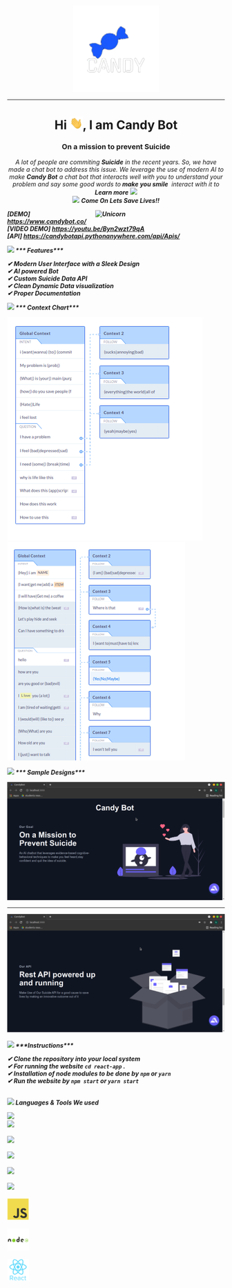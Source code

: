 <p align="center">
  <img src="mockups/candy.png" height="200"/>
</p>
<hr>
<h1 align="center">Hi <img src="https://raw.githubusercontent.com/ABSphreak/ABSphreak/master/gifs/Hi.gif" width="30px">, I am Candy Bot</h1>
<h3 align="center">On a mission to prevent Suicide</h3>
</p>

<p align="center">
  <em>
   A lot of people are commiting <b>Suicide</b> in the recent years. So, we have made a chat bot to address this issue.
    We leverage the use of modern AI to make <b>Candy Bot</b> a chat bot that interacts well with you
    to understand your problem and say some good words to<b> make you smile</b>&nbsp;
    interact with it to <b>Learn more</b> <img src="https://github.com/TheDudeThatCode/TheDudeThatCode/blob/master/Assets/Rocket.gif" width="18px">
  </em> 
  <br>
  <img src="https://media.giphy.com/media/VgCDAzcKvsR6OM0uWg/giphy.gif" width="50" /> <b><i>Come On Lets Save Lives!!
</p>

<!-- <p align="left"> <img src="https://komarev.com/ghpvc/?username=akash-chowrasia&label=Profile%20views&color=0e75b6&style=flat" alt="akash-chowrasia" /> </p> -->
<img align="right" width=300px alt="Unicorn" src="https://media.giphy.com/media/3ohs4BSacFKI7A717y/giphy.gif" />

[DEMO] https://www.candybot.co/ <br>
[VIDEO DEMO] https://youtu.be/Byn2wzt79qA <br>
[API] https://candybotapi.pythonanywhere.com/api/Apis/  
  
<img src="https://media.giphy.com/media/ObNTw8Uzwy6KQ/giphy.gif" width="30px">&nbsp;*** Features***

✔ Modern **User Interface** with a **Sleek Design**<br>
✔ **AI powered Bot** <br>
✔ Custom Suicide Data **API**<br>
✔ Clean **Dynamic Data visualization**  <br>
✔ Proper **Documentation**  <br>
 
<img src="https://media.giphy.com/media/ObNTw8Uzwy6KQ/giphy.gif" width="30px">&nbsp;*** Context Chart***
<div>
<img src="mockups/cont.png" >
<img src="mockups/cont2.png">
</div>

<img src="https://media.giphy.com/media/ObNTw8Uzwy6KQ/giphy.gif" width="30px">&nbsp;*** Sample Designs***
<div>
<img src="mockups/hack1.png" >
 <hr>
<img src="mockups/hack2.png">
</div>
  
  <br>
  <img src="https://media.giphy.com/media/ObNTw8Uzwy6KQ/giphy.gif" width="30px">&nbsp;***Instructions***
<p align="left">
  
  ✔ Clone the repository into your local system <br>
  ✔ For running the website `cd react-app` . <br>
  ✔ Installation of node modules to be done by `npm` or `yarn` <br>
  ✔ Run the website by `npm start` or `yarn start` <br>
  <br>
  
<img src="https://media.giphy.com/media/ObNTw8Uzwy6KQ/giphy.gif" width="30px">&nbsp;***Languages & Tools We used***
<p align="left">
  
  <code><img height="50" src="https://github.com/uannabi/-/blob/master/resource/python-icon.svg"></code><code> 
  <img height="50" src="https://github.com/uannabi/-/blob/master/resource/dj.svg"> </code>
  <code> <img height="50" src="https://github.com/uannabi/-/blob/master/resource/jp.svg"> </code>
  <code> <img height="50" src="https://github.com/uannabi/-/blob/master/resource/git.svg"> </code>
  <code> <img height="50" src="https://github.com/uannabi/-/blob/master/resource/linux-ar21.svg"> </code><code>
  <img height="50" src="https://github.com/uannabi/-/blob/master/resource/other/sqlite-ar21.svg"> </code>
  <code> <img height="50" src="https://raw.githubusercontent.com/devicons/devicon/master/icons/javascript/javascript-original.svg"> </code>
  <code> <img height="50" src="https://raw.githubusercontent.com/devicons/devicon/master/icons/nodejs/nodejs-original-wordmark.svg"> </code>
  <code> <img height="50" src="https://raw.githubusercontent.com/devicons/devicon/master/icons/react/react-original-wordmark.svg"> </code>


